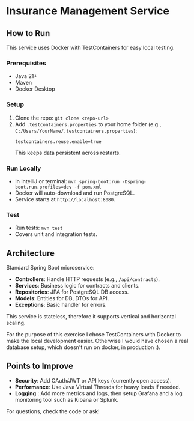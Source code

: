 # Insurance Management Service

## How to Run

This service uses Docker with TestContainers for easy local testing.

### Prerequisites
- Java 21+
- Maven
- Docker Desktop

### Setup
1. Clone the repo: `git clone <repo-url>`
2. Add `.testcontainers.properties` to your home folder (e.g., `C:/Users/YourName/.testcontainers.properties`):
   ```
   testcontainers.reuse.enable=true
   ```
   This keeps data persistent across restarts.

### Run Locally
- In IntelliJ or terminal: `mvn spring-boot:run -Dspring-boot.run.profiles=dev -f pom.xml`
- Docker will auto-download and run PostgreSQL.
- Service starts at `http://localhost:8080`.

### Test
- Run tests: `mvn test`
- Covers unit and integration tests.

## Architecture

Standard Spring Boot microservice:
- **Controllers**: Handle HTTP requests (e.g., `/api/contracts`).
- **Services**: Business logic for contracts and clients.
- **Repositories**: JPA for PostgreSQL DB access.
- **Models**: Entities for DB, DTOs for API.
- **Exceptions**: Basic handler for errors.

This service is stateless, therefore it supports vertical and horizontal scaling. 

For the purpose of this exercise I chose TestContainers with Docker to make the local development easier. 
Otherwise I would have chosen a real database setup, which doesn't run on docker, in production :).


## Points to Improve
- **Security**: Add OAuth/JWT or API keys (currently open access).
- **Performance**: Use Java Virtual Threads for heavy loads if needed.
- **Logging** : Add more metrics and logs, then setup Grafana and a log monitoring tool such as Kibana or Splunk.

For questions, check the code or ask!